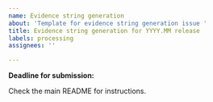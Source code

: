 ```yaml
---
name: Evidence string generation
about: 'Template for evidence string generation issue '
title: Evidence string generation for YYYY.MM release
labels: processing
assignees: ''

---
```


**Deadline for submission:**

Check the main README for instructions.
